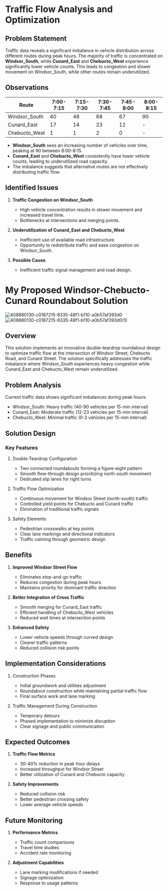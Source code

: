 # Traffic Flow Analysis and Optimization

## Problem Statement
Traffic data reveals a significant imbalance in vehicle distribution across different routes during peak hours. The majority of traffic is concentrated on **Windsor_South**, while **Cunard_East** and **Chebucto_West** experience significantly lower vehicle counts. This leads to congestion and slower movement on Windsor_South, while other routes remain underutilized.

## Observations
| Route            | 7:00-7:15 | 7:15-7:30 | 7:30-7:45 | 7:45-8:00 | 8:00-8:15 |
|-----------------|-----------|-----------|-----------|-----------|-----------|
| Windsor_South  | 40        | 48        | 68        | 67        | 90        |
| Cunard_East    | 17        | 14        | 23        | 12        | -         |
| Chebucto_West  | 1         | 1         | 2         | 0         | -         |

- **Windsor_South** sees an increasing number of vehicles over time, peaking at 90 between 8:00-8:15.
- **Cunard_East** and **Chebucto_West** consistently have lower vehicle counts, leading to underutilized road capacity.
- The imbalance suggests that alternative routes are not effectively distributing traffic flow.

## Identified Issues
1. **Traffic Congestion on Windsor_South**
   - High vehicle concentration results in slower movement and increased travel time.
   - Bottlenecks at intersections and merging points.

2. **Underutilization of Cunard_East and Chebucto_West**
   - Inefficient use of available road infrastructure.
   - Opportunity to redistribute traffic and ease congestion on Windsor_South.

3. **Possible Cause**.
   - Inefficient traffic signal management and road design.

# My Proposed Windsor-Chebucto-Cunard Roundabout Solution
![408880130-c0187215-8335-48f1-b110-a0b57af393d0](https://github.com/user-attachments/assets/5ef7b0dc-fbe7-4ccf-9f7d-29c768369d5d) ![408880130-c0187215-8335-48f1-b110-a0b57af393d0(1)](https://github.com/user-attachments/assets/b3df8600-6fd6-4f45-b0ce-975fd37ff005)

## Overview
This solution implements an innovative double-teardrop roundabout design to optimize traffic flow at the intersection of Windsor Street, Chebucto Road, and Cunard Street. The solution specifically addresses the traffic imbalance where Windsor_South experiences heavy congestion while Cunard_East and Chebucto_West remain underutilized.

## Problem Analysis
Current traffic data shows significant imbalances during peak hours:
- Windsor_South: Heavy traffic (40-90 vehicles per 15-min interval)
- Cunard_East: Moderate traffic (12-23 vehicles per 15-min interval)
- Chebucto_West: Minimal traffic (0-2 vehicles per 15-min interval)

## Solution Design
### Key Features
1. Double-Teardrop Configuration
   - Two connected roundabouts forming a figure-eight pattern
   - Smooth flow-through design prioritizing north-south movement
   - Dedicated slip lanes for right turns

2. Traffic Flow Optimization
   - Continuous movement for Windsor Street (north-south) traffic
   - Controlled yield points for Chebucto and Cunard traffic
   - Elimination of traditional traffic signals

3. Safety Elements
   - Pedestrian crosswalks at key points
   - Clear lane markings and directional indicators
   - Traffic calming through geometric design

## Benefits
1. **Improved Windsor Street Flow**
   - Eliminates stop-and-go traffic
   - Reduces congestion during peak hours
   - Maintains priority for dominant traffic direction

2. **Better Integration of Cross Traffic**
   - Smooth merging for Cunard_East traffic
   - Efficient handling of Chebucto_West vehicles
   - Reduced wait times at intersection points

3. **Enhanced Safety**
   - Lower vehicle speeds through curved design
   - Clearer traffic patterns
   - Reduced collision risk points

## Implementation Considerations
1. Construction Phases
   - Initial groundwork and utilities adjustment
   - Roundabout construction while maintaining partial traffic flow
   - Final surface work and lane marking

2. Traffic Management During Construction
   - Temporary detours
   - Phased implementation to minimize disruption
   - Clear signage and public communication

## Expected Outcomes
1. **Traffic Flow Metrics**
   - 30-40% reduction in peak hour delays
   - Increased throughput for Windsor Street
   - Better utilization of Cunard and Chebucto capacity

2. **Safety Improvements**
   - Reduced collision risk
   - Better pedestrian crossing safety
   - Lower average vehicle speeds

## Future Monitoring
1. **Performance Metrics**
   - Traffic count comparisons
   - Travel time studies
   - Accident rate monitoring

2. **Adjustment Capabilities**
   - Lane marking modifications if needed
   - Signage optimization
   - Response to usage patterns


